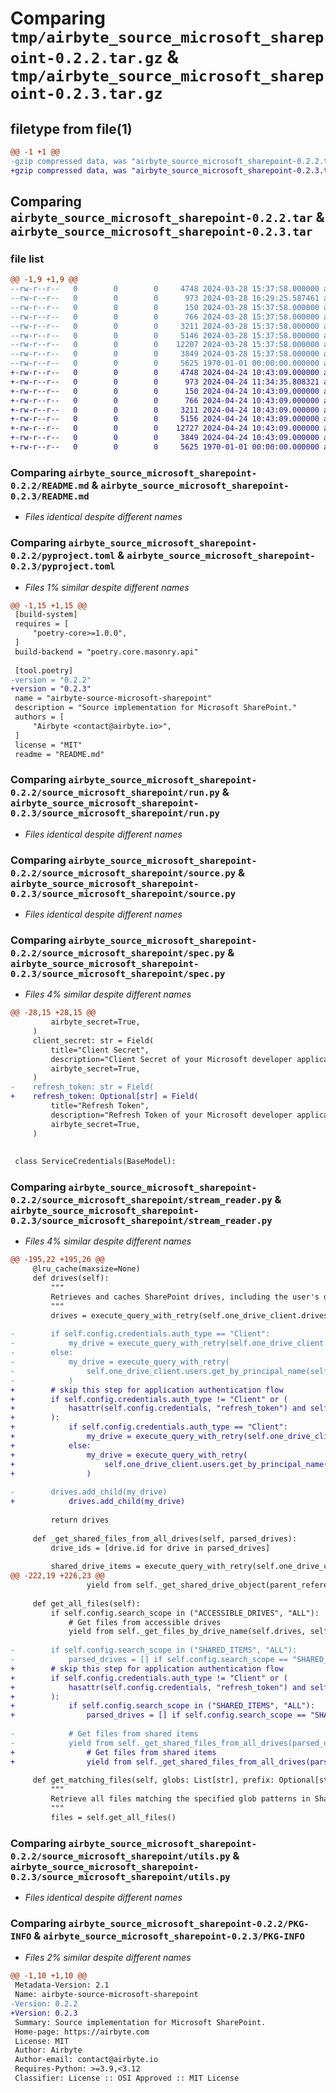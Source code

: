 # Comparing `tmp/airbyte_source_microsoft_sharepoint-0.2.2.tar.gz` & `tmp/airbyte_source_microsoft_sharepoint-0.2.3.tar.gz`

## filetype from file(1)

```diff
@@ -1 +1 @@
-gzip compressed data, was "airbyte_source_microsoft_sharepoint-0.2.2.tar", max compression
+gzip compressed data, was "airbyte_source_microsoft_sharepoint-0.2.3.tar", max compression
```

## Comparing `airbyte_source_microsoft_sharepoint-0.2.2.tar` & `airbyte_source_microsoft_sharepoint-0.2.3.tar`

### file list

```diff
@@ -1,9 +1,9 @@
--rw-r--r--   0        0        0     4748 2024-03-28 15:37:58.000000 airbyte_source_microsoft_sharepoint-0.2.2/README.md
--rw-r--r--   0        0        0      973 2024-03-28 16:29:25.587461 airbyte_source_microsoft_sharepoint-0.2.2/pyproject.toml
--rw-r--r--   0        0        0      150 2024-03-28 15:37:58.000000 airbyte_source_microsoft_sharepoint-0.2.2/source_microsoft_sharepoint/__init__.py
--rw-r--r--   0        0        0      766 2024-03-28 15:37:58.000000 airbyte_source_microsoft_sharepoint-0.2.2/source_microsoft_sharepoint/run.py
--rw-r--r--   0        0        0     3211 2024-03-28 15:37:58.000000 airbyte_source_microsoft_sharepoint-0.2.2/source_microsoft_sharepoint/source.py
--rw-r--r--   0        0        0     5146 2024-03-28 15:37:58.000000 airbyte_source_microsoft_sharepoint-0.2.2/source_microsoft_sharepoint/spec.py
--rw-r--r--   0        0        0    12207 2024-03-28 15:37:58.000000 airbyte_source_microsoft_sharepoint-0.2.2/source_microsoft_sharepoint/stream_reader.py
--rw-r--r--   0        0        0     3849 2024-03-28 15:37:58.000000 airbyte_source_microsoft_sharepoint-0.2.2/source_microsoft_sharepoint/utils.py
--rw-r--r--   0        0        0     5625 1970-01-01 00:00:00.000000 airbyte_source_microsoft_sharepoint-0.2.2/PKG-INFO
+-rw-r--r--   0        0        0     4748 2024-04-24 10:43:09.000000 airbyte_source_microsoft_sharepoint-0.2.3/README.md
+-rw-r--r--   0        0        0      973 2024-04-24 11:34:35.808321 airbyte_source_microsoft_sharepoint-0.2.3/pyproject.toml
+-rw-r--r--   0        0        0      150 2024-04-24 10:43:09.000000 airbyte_source_microsoft_sharepoint-0.2.3/source_microsoft_sharepoint/__init__.py
+-rw-r--r--   0        0        0      766 2024-04-24 10:43:09.000000 airbyte_source_microsoft_sharepoint-0.2.3/source_microsoft_sharepoint/run.py
+-rw-r--r--   0        0        0     3211 2024-04-24 10:43:09.000000 airbyte_source_microsoft_sharepoint-0.2.3/source_microsoft_sharepoint/source.py
+-rw-r--r--   0        0        0     5156 2024-04-24 10:43:09.000000 airbyte_source_microsoft_sharepoint-0.2.3/source_microsoft_sharepoint/spec.py
+-rw-r--r--   0        0        0    12727 2024-04-24 10:43:09.000000 airbyte_source_microsoft_sharepoint-0.2.3/source_microsoft_sharepoint/stream_reader.py
+-rw-r--r--   0        0        0     3849 2024-04-24 10:43:09.000000 airbyte_source_microsoft_sharepoint-0.2.3/source_microsoft_sharepoint/utils.py
+-rw-r--r--   0        0        0     5625 1970-01-01 00:00:00.000000 airbyte_source_microsoft_sharepoint-0.2.3/PKG-INFO
```

### Comparing `airbyte_source_microsoft_sharepoint-0.2.2/README.md` & `airbyte_source_microsoft_sharepoint-0.2.3/README.md`

 * *Files identical despite different names*

### Comparing `airbyte_source_microsoft_sharepoint-0.2.2/pyproject.toml` & `airbyte_source_microsoft_sharepoint-0.2.3/pyproject.toml`

 * *Files 1% similar despite different names*

```diff
@@ -1,15 +1,15 @@
 [build-system]
 requires = [
     "poetry-core>=1.0.0",
 ]
 build-backend = "poetry.core.masonry.api"
 
 [tool.poetry]
-version = "0.2.2"
+version = "0.2.3"
 name = "airbyte-source-microsoft-sharepoint"
 description = "Source implementation for Microsoft SharePoint."
 authors = [
     "Airbyte <contact@airbyte.io>",
 ]
 license = "MIT"
 readme = "README.md"
```

### Comparing `airbyte_source_microsoft_sharepoint-0.2.2/source_microsoft_sharepoint/run.py` & `airbyte_source_microsoft_sharepoint-0.2.3/source_microsoft_sharepoint/run.py`

 * *Files identical despite different names*

### Comparing `airbyte_source_microsoft_sharepoint-0.2.2/source_microsoft_sharepoint/source.py` & `airbyte_source_microsoft_sharepoint-0.2.3/source_microsoft_sharepoint/source.py`

 * *Files identical despite different names*

### Comparing `airbyte_source_microsoft_sharepoint-0.2.2/source_microsoft_sharepoint/spec.py` & `airbyte_source_microsoft_sharepoint-0.2.3/source_microsoft_sharepoint/spec.py`

 * *Files 4% similar despite different names*

```diff
@@ -28,15 +28,15 @@
         airbyte_secret=True,
     )
     client_secret: str = Field(
         title="Client Secret",
         description="Client Secret of your Microsoft developer application",
         airbyte_secret=True,
     )
-    refresh_token: str = Field(
+    refresh_token: Optional[str] = Field(
         title="Refresh Token",
         description="Refresh Token of your Microsoft developer application",
         airbyte_secret=True,
     )
 
 
 class ServiceCredentials(BaseModel):
```

### Comparing `airbyte_source_microsoft_sharepoint-0.2.2/source_microsoft_sharepoint/stream_reader.py` & `airbyte_source_microsoft_sharepoint-0.2.3/source_microsoft_sharepoint/stream_reader.py`

 * *Files 4% similar despite different names*

```diff
@@ -195,22 +195,26 @@
     @lru_cache(maxsize=None)
     def drives(self):
         """
         Retrieves and caches SharePoint drives, including the user's drive based on authentication type.
         """
         drives = execute_query_with_retry(self.one_drive_client.drives.get())
 
-        if self.config.credentials.auth_type == "Client":
-            my_drive = execute_query_with_retry(self.one_drive_client.me.drive.get())
-        else:
-            my_drive = execute_query_with_retry(
-                self.one_drive_client.users.get_by_principal_name(self.config.credentials.user_principal_name).drive.get()
-            )
+        # skip this step for application authentication flow
+        if self.config.credentials.auth_type != "Client" or (
+            hasattr(self.config.credentials, "refresh_token") and self.config.credentials.refresh_token
+        ):
+            if self.config.credentials.auth_type == "Client":
+                my_drive = execute_query_with_retry(self.one_drive_client.me.drive.get())
+            else:
+                my_drive = execute_query_with_retry(
+                    self.one_drive_client.users.get_by_principal_name(self.config.credentials.user_principal_name).drive.get()
+                )
 
-        drives.add_child(my_drive)
+            drives.add_child(my_drive)
 
         return drives
 
     def _get_shared_files_from_all_drives(self, parsed_drives):
         drive_ids = [drive.id for drive in parsed_drives]
 
         shared_drive_items = execute_query_with_retry(self.one_drive_client.me.drive.shared_with_me())
@@ -222,19 +226,23 @@
                 yield from self._get_shared_drive_object(parent_reference["driveId"], drive_item.id, drive_item.web_url)
 
     def get_all_files(self):
         if self.config.search_scope in ("ACCESSIBLE_DRIVES", "ALL"):
             # Get files from accessible drives
             yield from self._get_files_by_drive_name(self.drives, self.config.folder_path)
 
-        if self.config.search_scope in ("SHARED_ITEMS", "ALL"):
-            parsed_drives = [] if self.config.search_scope == "SHARED_ITEMS" else self.drives
+        # skip this step for application authentication flow
+        if self.config.credentials.auth_type != "Client" or (
+            hasattr(self.config.credentials, "refresh_token") and self.config.credentials.refresh_token
+        ):
+            if self.config.search_scope in ("SHARED_ITEMS", "ALL"):
+                parsed_drives = [] if self.config.search_scope == "SHARED_ITEMS" else self.drives
 
-            # Get files from shared items
-            yield from self._get_shared_files_from_all_drives(parsed_drives)
+                # Get files from shared items
+                yield from self._get_shared_files_from_all_drives(parsed_drives)
 
     def get_matching_files(self, globs: List[str], prefix: Optional[str], logger: logging.Logger) -> Iterable[RemoteFile]:
         """
         Retrieve all files matching the specified glob patterns in SharePoint.
         """
         files = self.get_all_files()
```

### Comparing `airbyte_source_microsoft_sharepoint-0.2.2/source_microsoft_sharepoint/utils.py` & `airbyte_source_microsoft_sharepoint-0.2.3/source_microsoft_sharepoint/utils.py`

 * *Files identical despite different names*

### Comparing `airbyte_source_microsoft_sharepoint-0.2.2/PKG-INFO` & `airbyte_source_microsoft_sharepoint-0.2.3/PKG-INFO`

 * *Files 2% similar despite different names*

```diff
@@ -1,10 +1,10 @@
 Metadata-Version: 2.1
 Name: airbyte-source-microsoft-sharepoint
-Version: 0.2.2
+Version: 0.2.3
 Summary: Source implementation for Microsoft SharePoint.
 Home-page: https://airbyte.com
 License: MIT
 Author: Airbyte
 Author-email: contact@airbyte.io
 Requires-Python: >=3.9,<3.12
 Classifier: License :: OSI Approved :: MIT License
```

